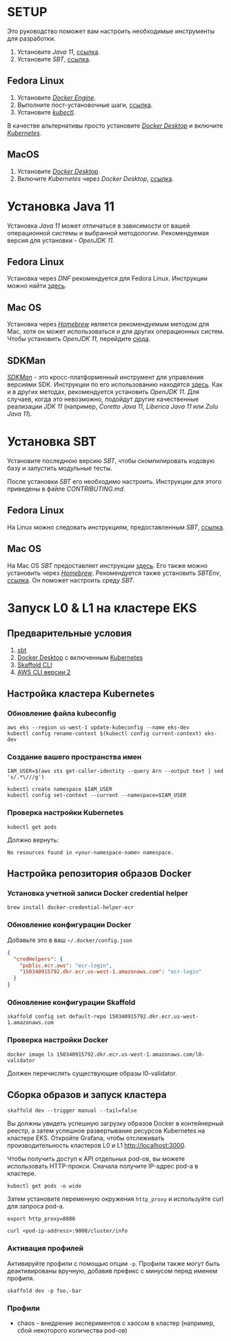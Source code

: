 
# SETUP

Это руководство поможет вам настроить необходимые инструменты для разработки.

1. Установите _Java 11_, [ссылка](https://openjdk.java.net/projects/jdk/11/).
2. Установите _SBT_, [ссылка](https://www.scala-sbt.org/).

## Fedora Linux

1. Установите [_Docker Engine_](https://docs.docker.com/engine/install/fedora/).
2. Выполните пост-установочные шаги, [ссылка](https://docs.docker.com/engine/install/linux-postinstall/).
3. Установите [_kubectl_](https://docs.docker.com/desktop/kubernetes/).

В качестве альтернативы просто установите [_Docker Desktop_](https://docs.docker.com/desktop/linux/install/fedora/) и включите [_Kubernetes_](https://docs.docker.com/desktop/kubernetes/).

## MacOS

1. Установите [_Docker Desktop_](https://docs.docker.com/desktop/mac/install/).
2. Включите _Kubernetes_ через _Docker Desktop_, [ссылка](https://docs.docker.com/desktop/kubernetes/).

# Установка Java 11

Установка _Java 11_ может отличаться в зависимости от вашей операционной системы и выбранной методологии. Рекомендуемая версия для установки - _OpenJDK 11_.

## Fedora Linux

Установка через _DNF_ рекомендуется для Fedora Linux. Инструкции можно найти [здесь](https://docs.fedoraproject.org/en-US/quick-docs/installing-java/).

## Mac OS

Установка через [_Homebrew_](https://brew.sh/) является рекомендуемым методом для Mac, хотя он может использоваться и для других операционных систем. Чтобы установить _OpenJDK 11_, перейдите [сюда](https://formulae.brew.sh/formula/openjdk@11#default).

## SDKMan

[_SDKMan_](https://sdkman.io/) - это кросс-платформенный инструмент для управления версиями SDK. Инструкции по его использованию находятся [здесь](https://sdkman.io/usage). Как и в других методах, рекомендуется установить _OpenJDK 11_. Для случаев, когда это невозможно, подойдут другие качественные реализации _JDK 11_ (например, _Coretto Java 11_, _Liberica Java 11_ или _Zulu Java 11_).

# Установка SBT

Установите последнюю версию _SBT_, чтобы скомпилировать кодовую базу и запустить модульные тесты.

После установки _SBT_ его необходимо настроить. Инструкции для этого приведены в файле _CONTRIBUTING.md_.

## Fedora Linux

На Linux можно следовать инструкциям, предоставленным _SBT_, [ссылка](https://www.scala-sbt.org/1.x/docs/Installing-sbt-on-Linux.html).

## Mac OS

На Mac OS _SBT_ предоставляет инструкции [здесь](https://www.scala-sbt.org/1.x/docs/Installing-sbt-on-Mac.html). Его также можно установить через [_Homebrew_](https://formulae.brew.sh/formula/sbt#default). Рекомендуется также установить _SBTEnv_, [ссылка](https://formulae.brew.sh/formula/sbtenv#default). Он поможет настроить среду _SBT_.

# Запуск L0 & L1 на кластере EKS

## Предварительные условия

1. [sbt](https://www.scala-sbt.org/)
2. [Docker Desktop](https://www.docker.com/get-started/) с включенным [Kubernetes](https://docs.docker.com/desktop/kubernetes/)
3. [Skaffold CLI](https://skaffold.dev/docs/install/#standalone-binary)
4. [AWS CLI версии 2](https://docs.aws.amazon.com/cli/latest/userguide/getting-started-install.html)

## Настройка кластера Kubernetes

### Обновление файла kubeconfig

```
aws eks --region us-west-1 update-kubeconfig --name eks-dev
kubectl config rename-context $(kubectl config current-context) eks-dev
```

### Создание вашего пространства имен

```
IAM_USER=$(aws sts get-caller-identity --query Arn --output text | sed 's/.*\///g')

kubectl create namespace $IAM_USER
kubectl config set-context --current --namespace=$IAM_USER
```

### Проверка настройки Kubernetes

```
kubectl get pods
```

Должно вернуть:

```
No resources found in <your-namespace-name> namespace.
```

## Настройка репозитория образов Docker

### Установка учетной записи Docker credential helper

```
brew install docker-credential-helper-ecr
```

### Обновление конфигурации Docker

Добавьте это в ваш `~/.docker/config.json`

```json
{
  "credHelpers": {
    "public.ecr.aws": "ecr-login",
    "150340915792.dkr.ecr.us-west-1.amazonaws.com": "ecr-login"
  }
}
```

### Обновление конфигурации Skaffold

```
skaffold config set default-repo 150340915792.dkr.ecr.us-west-1.amazonaws.com
```

### Проверка настройки Docker

```
docker image ls 150340915792.dkr.ecr.us-west-1.amazonaws.com/l0-validator
```

Должен перечислять существующие образы l0-validator.

## Сборка образов и запуск кластера

```
skaffold dev --trigger manual --tail=false
```

Вы должны увидеть успешную загрузку образов Docker в контейнерный реестр, а затем успешное развертывание ресурсов Kubernetes на кластере EKS. Откройте Grafana, чтобы отслеживать производительность кластеров L0 и L1 [http://localhost:3000](http://localhost:3000).

Чтобы получить доступ к API отдельных pod-ов, вы можете использовать HTTP-прокси. Сначала получите IP-адрес
pod-а в кластере.

```
kubectl get pods -o wide
```

Затем установите переменную окружения `http_proxy` и используйте curl для запроса pod-а.

```
export http_proxy=8080

curl <pod-ip-address>:9000/cluster/info
```

### Активация профилей

Активируйте профили с помощью опции `-p`. Профили также могут быть деактивированы вручную, добавив префикс с минусом перед именем профиля.

```
skaffold dev -p foo,-bar
```

### Профили

- chaos - внедрение экспериментов с хаосом в кластер (например, сбой некоторого количества pod-ов)
